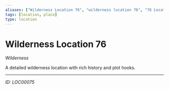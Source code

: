 ```yaml
---
aliases: ["Wilderness Location 76", "wilderness location 76", "76 Location Wilderness"]
tags: [location, place]
type: location
---
```


# Wilderness Location 76

*Wilderness*

A detailed wilderness location with rich history and plot hooks.

---
*ID: LOC00075*